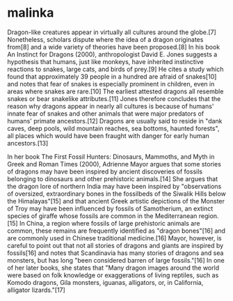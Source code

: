 # malinka

Dragon-like creatures appear in virtually all cultures around the globe.[7] Nonetheless, scholars dispute where the idea of a dragon originates from[8] and a wide variety of theories have been proposed.[8] In his book An Instinct for Dragons (2000), anthropologist David E. Jones suggests a hypothesis that humans, just like monkeys, have inherited instinctive reactions to snakes, large cats, and birds of prey.[9] He cites a study which found that approximately 39 people in a hundred are afraid of snakes[10] and notes that fear of snakes is especially prominent in children, even in areas where snakes are rare.[10] The earliest attested dragons all resemble snakes or bear snakelike attributes.[11] Jones therefore concludes that the reason why dragons appear in nearly all cultures is because of humans' innate fear of snakes and other animals that were major predators of humans' primate ancestors.[12] Dragons are usually said to reside in "dank caves, deep pools, wild mountain reaches, sea bottoms, haunted forests", all places which would have been fraught with danger for early human ancestors.[13]

In her book The First Fossil Hunters: Dinosaurs, Mammoths, and Myth in Greek and Roman Times (2000), Adrienne Mayor argues that some stories of dragons may have been inspired by ancient discoveries of fossils belonging to dinosaurs and other prehistoric animals.[14] She argues that the dragon lore of northern India may have been inspired by "observations of oversized, extraordinary bones in the fossilbeds of the Siwalik Hills below the Himalayas"[15] and that ancient Greek artistic depictions of the Monster of Troy may have been influenced by fossils of Samotherium, an extinct species of giraffe whose fossils are common in the Mediterranean region.[15] In China, a region where fossils of large prehistoric animals are common, these remains are frequently identified as "dragon bones"[16] and are commonly used in Chinese traditional medicine.[16] Mayor, however, is careful to point out that not all stories of dragons and giants are inspired by fossils[16] and notes that Scandinavia has many stories of dragons and sea monsters, but has long "been considered barren of large fossils."[16] In one of her later books, she states that "Many dragon images around the world were based on folk knowledge or exaggerations of living reptiles, such as Komodo dragons, Gila monsters, iguanas, alligators, or, in California, alligator lizards."[17]